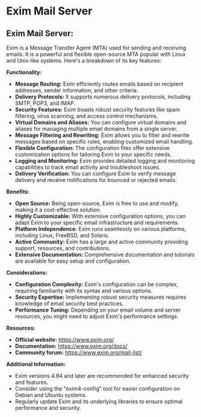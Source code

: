 # Exim Mail Server
## Exim Mail Server: 

Exim is a Message Transfer Agent (MTA) used for sending and receiving emails. It is a powerful and flexible open-source MTA popular with Linux and Unix-like systems. Here's a breakdown of its key features:

**Functionality:**

* **Message Routing:** Exim efficiently routes emails based on recipient addresses, sender information, and other criteria. 
* **Delivery Protocols:** It supports numerous delivery protocols, including SMTP, POP3, and IMAP.
* **Security Features:** Exim boasts robust security features like spam filtering, virus scanning, and access control mechanisms.
* **Virtual Domains and Aliases:** You can configure virtual domains and aliases for managing multiple email domains from a single server. 
* **Message Filtering and Rewriting:** Exim allows you to filter and rewrite messages based on specific rules, enabling customized email handling.
* **Flexible Configuration:** The configuration files offer extensive customization options for tailoring Exim to your specific needs.
* **Logging and Monitoring:** Exim provides detailed logging and monitoring capabilities to track email activity and troubleshoot issues.
* **Delivery Verification:** You can configure Exim to verify message delivery and receive notifications for bounced or rejected emails.

**Benefits:**

* **Open Source:** Being open-source, Exim is free to use and modify, making it a cost-effective solution.
* **Highly Customizable:** With extensive configuration options, you can adapt Exim to your specific email infrastructure and requirements.
* **Platform Independence:** Exim runs seamlessly on various platforms, including Linux, FreeBSD, and Solaris.
* **Active Community:** Exim has a large and active community providing support, resources, and contributions.
* **Extensive Documentation:** Comprehensive documentation and tutorials are available for easy setup and configuration.

**Considerations:**

* **Configuration Complexity:** Exim's configuration can be complex, requiring familiarity with its syntax and various options.
* **Security Expertise:** Implementing robust security measures requires knowledge of email security best practices.
* **Performance Tuning:** Depending on your email volume and server resources, you might need to adjust Exim's performance settings.

**Resources:**

* **Official website:** https://www.exim.org/
* **Documentation:** https://www.exim.org/docs/
* **Community forum:** https://www.exim.org/mail-list/

**Additional Information:**

* Exim versions 4.94 and later are recommended for enhanced security and features.
* Consider using the \"exim4-config\" tool for easier configuration on Debian and Ubuntu systems.
* Regularly update Exim and its underlying libraries to ensure optimal performance and security.
